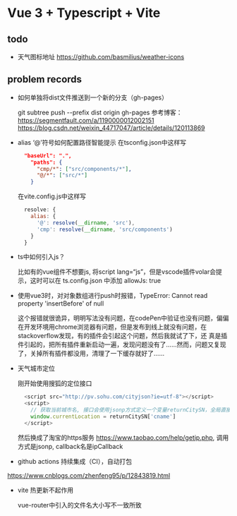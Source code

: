 # Vue 3 + Typescript + Vite

## todo

- 天气图标地址 https://github.com/basmilius/weather-icons

## problem records

- 如何单独将dist文件推送到一个新的分支（gh-pages）

  git subtree push --prefix dist origin gh-pages
  参考博客：
  https://segmentfault.com/a/1190000012002151
  https://blog.csdn.net/weixin_44717047/article/details/120113869

- alias ‘@’符号如何配置路径智能提示
  在tsconfig.json中这样写

  ```json
    "baseUrl": ".",
      "paths": {
        "cmp/*": ["src/components/*"],
        "@/*": ["src/*"]
      }
  ```

  在vite.config.js中这样写

  ```js
    resolve: {
      alias: {
        '@': resolve(__dirname, 'src'),
        'cmp': resolve(__dirname, 'src/components')
      }
    }
  ```

- ts中如何引入js？

  比如有的vue组件不想要js, 将script lang=“js”，但是vscode插件volar会提示，这时可以在 ts.config.json 中添加 allowJs: true
  
- 使用vue3时，对对象数组进行push时报错，TypeError: Cannot read property 'insertBefore' of null

  这个报错就很诡异，明明写法没有问题，在codePen中验证也没有问题，偏偏在开发环境用chrome浏览器有问题，但是发布到线上就没有问题，在stackoverflow发现，有的插件会引起这个问题，然后我就试了下，还 真是插件引起的，把所有插件重新启动一遍，发现问题没有了......然而，问题又复现了，关掉所有插件都没用，清理了一下缓存就好了......

- 天气城市定位

  刚开始使用搜狐的定位接口

  ```js
    <script src="http://pv.sohu.com/cityjson?ie=utf-8"></script>
    <script>
      // 获取当前城市名, 接口会使用jsonp方式定义一个变量returnCitySN，全局直接使用
      window.currentLocation = returnCitySN['cname']
    </script>

  ```

  然后换成了淘宝的https服务 https://www.taobao.com/help/getip.php, 调用方式是jsonp, callback名是ipCallback
  
 - github actions 持续集成（CI），自动打包
 
  https://www.cnblogs.com/zhenfeng95/p/12843819.html

- vite 热更新不起作用

  vue-router中引入的文件名大小写不一致所致